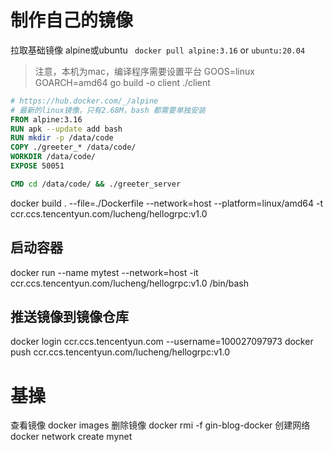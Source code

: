# 制作自己的镜像
拉取基础镜像 alpine或ubuntu ` docker pull alpine:3.16` or `ubuntu:20.04`

> 注意，本机为mac，编译程序需要设置平台 GOOS=linux GOARCH=amd64 go build -o client ./client

```dockerfile
# https://hub.docker.com/_/alpine
# 最新的linux镜像，只有2.68M，bash 都需要单独安装
FROM alpine:3.16
RUN apk --update add bash
RUN mkdir -p /data/code
COPY ./greeter_* /data/code/
WORKDIR /data/code/
EXPOSE 50051

CMD cd /data/code/ && ./greeter_server
```

docker build . --file=./Dockerfile --network=host --platform=linux/amd64 -t ccr.ccs.tencentyun.com/lucheng/hellogrpc:v1.0

## 启动容器
docker run --name mytest --network=host -it ccr.ccs.tencentyun.com/lucheng/hellogrpc:v1.0 /bin/bash

## 推送镜像到镜像仓库
docker login ccr.ccs.tencentyun.com --username=100027097973
docker push ccr.ccs.tencentyun.com/lucheng/hellogrpc:v1.0 

# 基操
查看镜像 docker images
删除镜像 docker rmi -f gin-blog-docker
创建网络 docker network create mynet